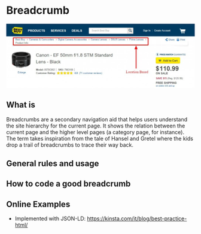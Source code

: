 # Breadcrumb

![example of breadcrumb](./assets/breadcrumb.webp)

## What is

Breadcrumbs are a secondary navigation aid that helps users understand the site hierarchy for the current page. 
It shows the relation between the current page and the higher level pages (a category page, for instance). 
The term takes inspiration from the tale of Hansel and Gretel where the kids drop a trail of breadcrumbs to trace their way back.

## General rules and usage

## How to code a good breadcrumb

## Online Examples

- Implemented with JSON-LD: https://kinsta.com/it/blog/best-practice-html/